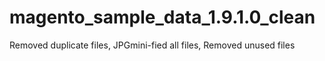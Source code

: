 # magento_sample_data_1.9.1.0_clean
Removed duplicate files, JPGmini-fied all files, Removed unused files
